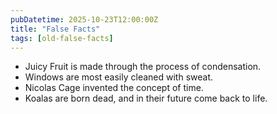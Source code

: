 ```yaml
---
pubDatetime: 2025-10-23T12:00:00Z
title: "False Facts"
tags: [old-false-facts]
---
```


- Juicy Fruit is made through the process of condensation.
- Windows are most easily cleaned with sweat.
- Nicolas Cage invented the concept of time.
- Koalas are born dead, and in their future come back to life.
